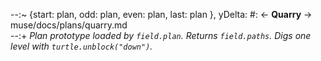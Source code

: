 --:~ {start: plan, odd: plan, even: plan, last: plan }, yDelta: #: <- **Quarry** -> muse/docs/plans/quarry.md      
--:+ _Plan prototype loaded by `field.plan`. Returns `field.paths`. Digs one level with `turtle.unblock("down")`._    